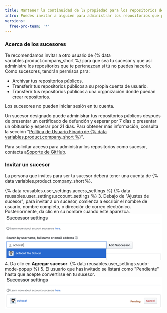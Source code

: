 ```yaml
---
title: Mantener la continuidad de la propiedad para los repositorios de tu cuenta de usuario
intro: Puedes invitar a alguien para administrar los repositorios que pertenezcan a tu usuario si no puedes hacerlo tú mismo.
versions:
  free-pro-team: '*'
---
```


### Acerca de los sucesores

Te recomendamos invitar a otro usuario de {% data variables.product.company_short %} para que sea tu sucesor y que así administre los repositorios que te pertenezcan si tú no puedes hacerlo. Como sucesores, tendrán permisos para:

- Archivar tus repositorios públicos.
- Transferir tus repositorios públicos a su propia cuenta de usuario.
- Transferir tus repositorios públicos a una organización donde puedan crear repositorios.

Los sucesores no pueden iniciar sesión en tu cuenta.

Un sucesor designado puede administrar tus repositorios públicos después de presentar un certificado de defunción y esperar por 7 días o presentar un obituario y esperar por 21 días. Para obtener más información, consulta la sección "[Política de Usuario Finado de {% data variables.product.company_short %}](/github/site-policy/github-deceased-user-policy)".

Para solicitar acceso para administrar los repositorios como sucesor, contacta a[Soporte de GitHub](https://support.github.com/contact).

### Invitar un sucesor
La persona que invites para ser tu sucesor deberá tener una cuenta de {% data variables.product.company_short %}.

{% data reusables.user_settings.access_settings %}
{% data reusables.user_settings.account_settings %}
3. Debajo de "Ajustes de sucesor", para invitar a un sucesor, comienza a escribir el nombre de usuario, nombre completo, o dirección de correo electrónico. Posteriormente, da clic en su nombre cuando éste aparezca. ![Campo de bísqueda para invitación de sucesor](/assets/images/help/settings/settings-invite-successor-search-field.png)
4. Da clic en **Agregar sucesor**.
{% data reusables.user_settings.sudo-mode-popup %}
5. El usuario que has invitado se listará como "Pendiente" hasta que acepte convertirse en tu sucesor. ![Invitación de sucesor pendiente](/assets/images/help/settings/settings-pending-successor.png)
